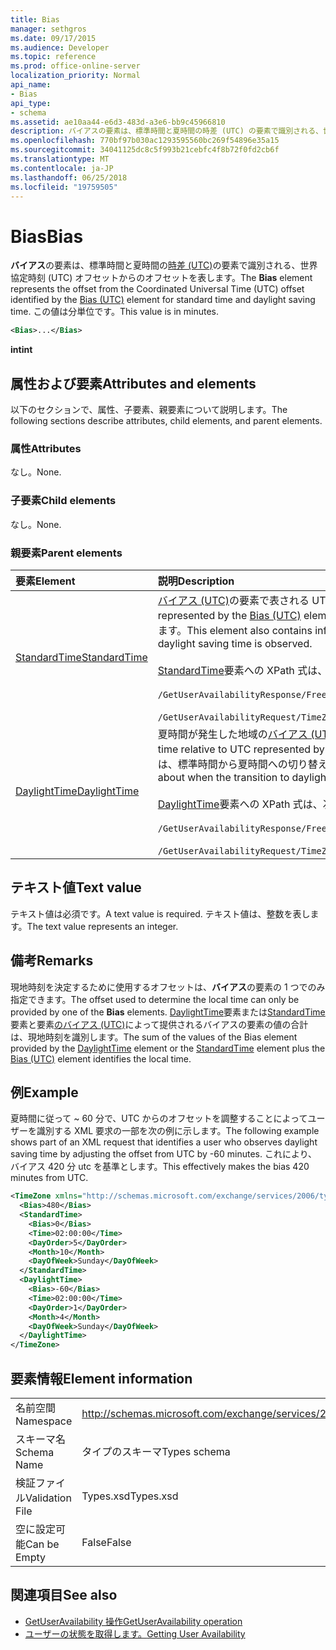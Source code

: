 ```yaml
---
title: Bias
manager: sethgros
ms.date: 09/17/2015
ms.audience: Developer
ms.topic: reference
ms.prod: office-online-server
localization_priority: Normal
api_name:
- Bias
api_type:
- schema
ms.assetid: ae10aa44-e6d3-483d-a3e6-bb9c45966810
description: バイアスの要素は、標準時間と夏時間の時差 (UTC) の要素で識別される、世界協定時刻 (UTC) オフセットからのオフセットを表します。 この値は分単位です。
ms.openlocfilehash: 770bf97b030ac1293595560bc269f54896e35a15
ms.sourcegitcommit: 34041125dc8c5f993b21cebfc4f8b72f0fd2cb6f
ms.translationtype: MT
ms.contentlocale: ja-JP
ms.lasthandoff: 06/25/2018
ms.locfileid: "19759505"
---
```

# <a name="bias"></a><span data-ttu-id="86fa8-104">Bias</span><span class="sxs-lookup"><span data-stu-id="86fa8-104">Bias</span></span>

<span data-ttu-id="86fa8-105">**バイアス**の要素は、標準時間と夏時間の[時差 (UTC)](bias-utc.md)の要素で識別される、世界協定時刻 (UTC) オフセットからのオフセットを表します。</span><span class="sxs-lookup"><span data-stu-id="86fa8-105">The **Bias** element represents the offset from the Coordinated Universal Time (UTC) offset identified by the [Bias (UTC)](bias-utc.md) element for standard time and daylight saving time.</span></span> <span data-ttu-id="86fa8-106">この値は分単位です。</span><span class="sxs-lookup"><span data-stu-id="86fa8-106">This value is in minutes.</span></span> 
  
```xml
<Bias>...</Bias>
```

<span data-ttu-id="86fa8-107">**int**</span><span class="sxs-lookup"><span data-stu-id="86fa8-107">**int**</span></span>

## <a name="attributes-and-elements"></a><span data-ttu-id="86fa8-108">属性および要素</span><span class="sxs-lookup"><span data-stu-id="86fa8-108">Attributes and elements</span></span>

<span data-ttu-id="86fa8-109">以下のセクションで、属性、子要素、親要素について説明します。</span><span class="sxs-lookup"><span data-stu-id="86fa8-109">The following sections describe attributes, child elements, and parent elements.</span></span>
  
### <a name="attributes"></a><span data-ttu-id="86fa8-110">属性</span><span class="sxs-lookup"><span data-stu-id="86fa8-110">Attributes</span></span>

<span data-ttu-id="86fa8-111">なし。</span><span class="sxs-lookup"><span data-stu-id="86fa8-111">None.</span></span>
  
### <a name="child-elements"></a><span data-ttu-id="86fa8-112">子要素</span><span class="sxs-lookup"><span data-stu-id="86fa8-112">Child elements</span></span>

<span data-ttu-id="86fa8-113">なし。</span><span class="sxs-lookup"><span data-stu-id="86fa8-113">None.</span></span>
  
### <a name="parent-elements"></a><span data-ttu-id="86fa8-114">親要素</span><span class="sxs-lookup"><span data-stu-id="86fa8-114">Parent elements</span></span>

|<span data-ttu-id="86fa8-115">**要素**</span><span class="sxs-lookup"><span data-stu-id="86fa8-115">**Element**</span></span>|<span data-ttu-id="86fa8-116">**説明**</span><span class="sxs-lookup"><span data-stu-id="86fa8-116">**Description**</span></span>|
|:-----|:-----|
|[<span data-ttu-id="86fa8-117">StandardTime</span><span class="sxs-lookup"><span data-stu-id="86fa8-117">StandardTime</span></span>](standardtime.md) <br/> | <span data-ttu-id="86fa8-118">[バイアス (UTC)](bias-utc.md)の要素で表される UTC 時間からのオフセットを表します。</span><span class="sxs-lookup"><span data-stu-id="86fa8-118">Represents an offset from the time relative to UTC represented by the [Bias (UTC)](bias-utc.md) element.</span></span> <span data-ttu-id="86fa8-119">この要素は、夏時間が発生した地域で夏時間から切り替えに関する情報を標準時も含みます。</span><span class="sxs-lookup"><span data-stu-id="86fa8-119">This element also contains information about the transition to standard time from daylight saving time in regions where daylight saving time is observed.</span></span><br/><br/><span data-ttu-id="86fa8-120">[StandardTime](standardtime.md)要素への XPath 式は、次のように。</span><span class="sxs-lookup"><span data-stu-id="86fa8-120">The following are the XPath expressions to the [StandardTime](standardtime.md) element:</span></span><br/><br/>   `/GetUserAvailabilityResponse/FreeBusyResponseArray/FreeBusyResponse/FreeBusyView/WorkingHours/TimeZone/StandardTime` <br/><br/> `/GetUserAvailabilityRequest/TimeZone/StandardTime` <br/> |
|[<span data-ttu-id="86fa8-121">DaylightTime</span><span class="sxs-lookup"><span data-stu-id="86fa8-121">DaylightTime</span></span>](daylighttime.md) <br/> | <span data-ttu-id="86fa8-122">夏時間が発生した地域の[バイアス (UTC)](bias-utc.md)の要素で表される UTC 時間からのオフセットを表します。</span><span class="sxs-lookup"><span data-stu-id="86fa8-122">Represents an offset from the time relative to UTC represented by the [Bias (UTC)](bias-utc.md) element in regions where daylight saving time is observed.</span></span> <span data-ttu-id="86fa8-123">この要素には、標準時間から夏時間への切り替えが発生した場合についての情報も含まれています。</span><span class="sxs-lookup"><span data-stu-id="86fa8-123">This element also contains information about when the transition to daylight saving time from standard time occurs.</span></span>  <br/><br/><span data-ttu-id="86fa8-124">[DaylightTime](daylighttime.md)要素への XPath 式は、次のように。</span><span class="sxs-lookup"><span data-stu-id="86fa8-124">The following are the XPath expressions to the [DaylightTime](daylighttime.md) element:</span></span><br/><br/> `/GetUserAvailabilityResponse/FreeBusyResponseArray/FreeBusyResponse/FreeBusyView/WorkingHours/TimeZone/DaylightTime` <br/><br/> `/GetUserAvailabilityRequest/TimeZone/DaylightTime` <br/> |
   
## <a name="text-value"></a><span data-ttu-id="86fa8-125">テキスト値</span><span class="sxs-lookup"><span data-stu-id="86fa8-125">Text value</span></span>

<span data-ttu-id="86fa8-126">テキスト値は必須です。</span><span class="sxs-lookup"><span data-stu-id="86fa8-126">A text value is required.</span></span> <span data-ttu-id="86fa8-127">テキスト値は、整数を表します。</span><span class="sxs-lookup"><span data-stu-id="86fa8-127">The text value represents an integer.</span></span>
  
## <a name="remarks"></a><span data-ttu-id="86fa8-128">備考</span><span class="sxs-lookup"><span data-stu-id="86fa8-128">Remarks</span></span>

<span data-ttu-id="86fa8-129">現地時刻を決定するために使用するオフセットは、**バイアス**の要素の 1 つでのみ指定できます。</span><span class="sxs-lookup"><span data-stu-id="86fa8-129">The offset used to determine the local time can only be provided by one of the **Bias** elements.</span></span> <span data-ttu-id="86fa8-130">[DaylightTime](daylighttime.md)要素または[StandardTime](standardtime.md)要素と要素[のバイアス (UTC)](bias-utc.md)によって提供されるバイアスの要素の値の合計は、現地時刻を識別します。</span><span class="sxs-lookup"><span data-stu-id="86fa8-130">The sum of the values of the Bias element provided by the [DaylightTime](daylighttime.md) element or the [StandardTime](standardtime.md) element plus the [Bias (UTC)](bias-utc.md) element identifies the local time.</span></span> 
  
## <a name="example"></a><span data-ttu-id="86fa8-131">例</span><span class="sxs-lookup"><span data-stu-id="86fa8-131">Example</span></span>

<span data-ttu-id="86fa8-132">夏時間に従って ~ 60 分で、UTC からのオフセットを調整することによってユーザーを識別する XML 要求の一部を次の例に示します。</span><span class="sxs-lookup"><span data-stu-id="86fa8-132">The following example shows part of an XML request that identifies a user who observes daylight saving time by adjusting the offset from UTC by -60 minutes.</span></span> <span data-ttu-id="86fa8-133">これにより、バイアス 420 分 utc を基準とします。</span><span class="sxs-lookup"><span data-stu-id="86fa8-133">This effectively makes the bias 420 minutes from UTC.</span></span>
  
```xml
<TimeZone xmlns="http://schemas.microsoft.com/exchange/services/2006/types">
  <Bias>480</Bias>
  <StandardTime>
    <Bias>0</Bias>
    <Time>02:00:00</Time>
    <DayOrder>5</DayOrder>
    <Month>10</Month>
    <DayOfWeek>Sunday</DayOfWeek>
  </StandardTime>
  <DaylightTime>
    <Bias>-60</Bias>
    <Time>02:00:00</Time>
    <DayOrder>1</DayOrder>
    <Month>4</Month>
    <DayOfWeek>Sunday</DayOfWeek>
  </DaylightTime>
</TimeZone>
```

## <a name="element-information"></a><span data-ttu-id="86fa8-134">要素情報</span><span class="sxs-lookup"><span data-stu-id="86fa8-134">Element information</span></span>

|||
|:-----|:-----|
|<span data-ttu-id="86fa8-135">名前空間</span><span class="sxs-lookup"><span data-stu-id="86fa8-135">Namespace</span></span>  <br/> |http://schemas.microsoft.com/exchange/services/2006/types  <br/> |
|<span data-ttu-id="86fa8-136">スキーマ名</span><span class="sxs-lookup"><span data-stu-id="86fa8-136">Schema Name</span></span>  <br/> |<span data-ttu-id="86fa8-137">タイプのスキーマ</span><span class="sxs-lookup"><span data-stu-id="86fa8-137">Types schema</span></span>  <br/> |
|<span data-ttu-id="86fa8-138">検証ファイル</span><span class="sxs-lookup"><span data-stu-id="86fa8-138">Validation File</span></span>  <br/> |<span data-ttu-id="86fa8-139">Types.xsd</span><span class="sxs-lookup"><span data-stu-id="86fa8-139">Types.xsd</span></span>  <br/> |
|<span data-ttu-id="86fa8-140">空に設定可能</span><span class="sxs-lookup"><span data-stu-id="86fa8-140">Can be Empty</span></span>  <br/> |<span data-ttu-id="86fa8-141">False</span><span class="sxs-lookup"><span data-stu-id="86fa8-141">False</span></span>  <br/> |
   
## <a name="see-also"></a><span data-ttu-id="86fa8-142">関連項目</span><span class="sxs-lookup"><span data-stu-id="86fa8-142">See also</span></span>

- [<span data-ttu-id="86fa8-143">GetUserAvailability 操作</span><span class="sxs-lookup"><span data-stu-id="86fa8-143">GetUserAvailability operation</span></span>](getuseravailability-operation.md)
- [<span data-ttu-id="86fa8-144">ユーザーの状態を取得します。</span><span class="sxs-lookup"><span data-stu-id="86fa8-144">Getting User Availability</span></span>](http://msdn.microsoft.com/library/d4133fcb-9b0f-4e6b-aadf-a389da83516a%28Office.15%29.aspx)

